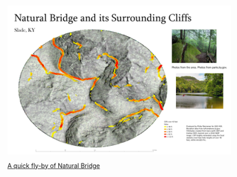 ![Map of Natural Bridge and Surrounding Cliffs](NaturalBridge.jpg)


[A quick fly-by of Natural Bridge](Scene.mp4)